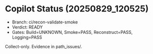 # Copilot Status (20250829_120525)
- Branch: ci/recon-validate-smoke
- Verdict: READY
- Gates: Build=UNKNOWN, Smoke=PASS, Reconstruct=PASS, Logging=PASS

Collect-only. Evidence in path_issues/.